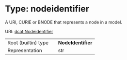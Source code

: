 
# Type: nodeidentifier


A URI, CURIE or BNODE that represents a node in a model.

URI: [dcat:Nodeidentifier](http://www.w3.org/ns/dcat#Nodeidentifier)

|  |  |  |
| --- | --- | --- |
| Root (builtin) type | | **NodeIdentifier** |
| Representation | | str |
